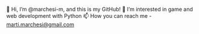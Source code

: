 🐍 Hi, I’m @marchesi-m, and this is my GitHub! 
👀 I’m interested in game and web development with Python
📫 How you can reach me - marti.marchesi@gmail.com

<!---
marchesi-m/marchesi-m is a ✨ special ✨ repository because its `README.md` (this file) appears on your GitHub profile.
You can click the Preview link to take a look at your changes.
--->
